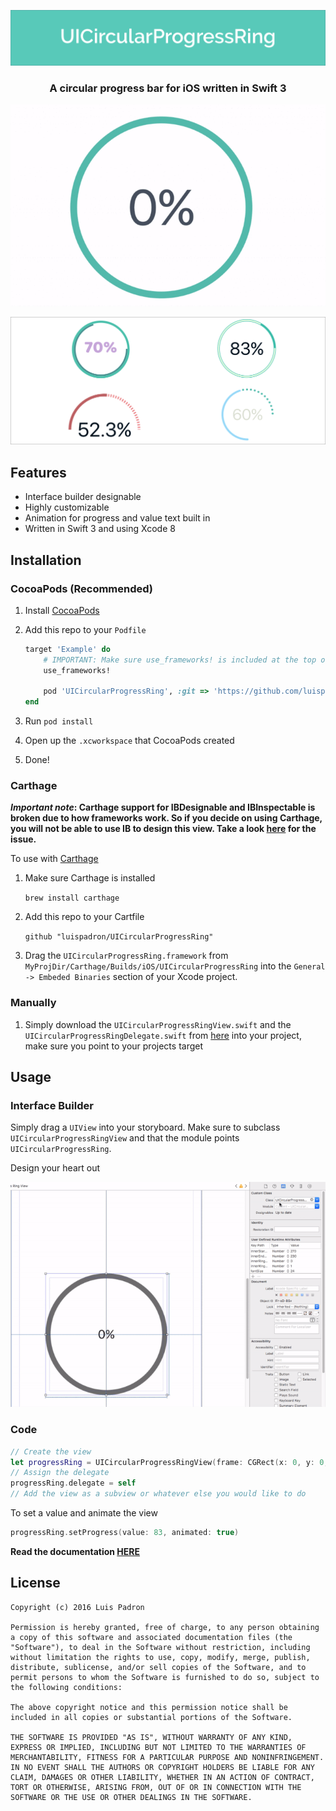![Banner](/GitHubAssets/banner.png)

<h3 align="center">A circular progress bar for iOS written in Swift 3</h3>

<p align="center">
<img src="/GitHubAssets/demo.gif"/>  
</p>

![Styles](/GitHubAssets/styles-banner.png)

## Features

* Interface builder designable
* Highly customizable 
* Animation for progress and value text built in
* Written in Swift 3 and using Xcode 8

## Installation 

### CocoaPods (Recommended)

1. Install [CocoaPods](https://cocoapods.org)
2. Add this repo to your `Podfile`

	```ruby
	target 'Example' do
		# IMPORTANT: Make sure use_frameworks! is included at the top of the file
		use_frameworks!

		pod 'UICircularProgressRing', :git => 'https://github.com/luispadron/UICircularProgressRing'
	end
	```
3. Run `pod install`
4. Open up the `.xcworkspace` that CocoaPods created
5. Done!


### Carthage

**_Important note_: Carthage support for IBDesignable and IBInspectable is broken due to how frameworks work.
So if you decide on using Carthage, you will not be able to use IB to design this view.
Take a look [here](https://github.com/Carthage/Carthage/issues/335) for the issue.**

To use with [Carthage](https://github.com/Carthage/Carthage)

1. Make sure Carthage is installed 
	
	`brew install carthage`
2. Add this repo to your Cartfile

	`github "luispadron/UICircularProgressRing"` 
3. Drag the `UICircularProgressRing.framework` from `MyProjDir/Carthage/Builds/iOS/UICircularProgressRing` into the `General -> Embeded Binaries` section of your Xcode project.

### Manually

1. Simply download the `UICircularProgressRingView.swift` and the `UICircularProgressRingDelegate.swift` from [here](https://github.com/luispadron/UICircularProgressRing/tree/master/UICircularProgressRing) into your project, make sure you point to your projects target

## Usage

### Interface Builder

Simply drag a `UIView` into your storyboard. Make sure to subclass `UICircularProgressRingView` and that the module points `UICircularProgressRing`. 

Design your heart out

![ib-demo.gif](/GitHubAssets/ib-demo.gif)

### Code

```swift
// Create the view
let progressRing = UICircularProgressRingView(frame: CGRect(x: 0, y: 0, width: 240, height: 240))
// Assign the delegate
progressRing.delegate = self
// Add the view as a subview or whatever else you would like to do
```

To set a value and animate the view

```swift
progressRing.setProgress(value: 83, animated: true)
```

**Read the documentation [HERE](DOCUMENTATION.md)**

## License

```
Copyright (c) 2016 Luis Padron

Permission is hereby granted, free of charge, to any person obtaining a copy of this software and associated documentation files (the "Software"), to deal in the Software without restriction, including without limitation the rights to use, copy, modify, merge, publish, distribute, sublicense, and/or sell copies of the Software, and to permit persons to whom the Software is furnished to do so, subject to the following conditions:

The above copyright notice and this permission notice shall be included in all copies or substantial portions of the Software.

THE SOFTWARE IS PROVIDED "AS IS", WITHOUT WARRANTY OF ANY KIND, EXPRESS OR IMPLIED, INCLUDING BUT NOT LIMITED TO THE WARRANTIES OF MERCHANTABILITY, FITNESS FOR A PARTICULAR PURPOSE AND NONINFRINGEMENT. IN NO EVENT SHALL THE AUTHORS OR COPYRIGHT HOLDERS BE LIABLE FOR ANY CLAIM, DAMAGES OR OTHER LIABILITY, WHETHER IN AN ACTION OF CONTRACT, TORT OR OTHERWISE, ARISING FROM, OUT OF OR IN CONNECTION WITH THE SOFTWARE OR THE USE OR OTHER DEALINGS IN THE SOFTWARE.
```
